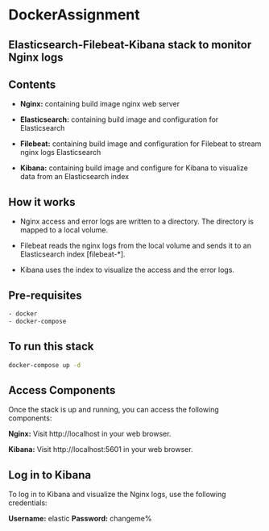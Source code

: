 # DockerAssignment

## Elasticsearch-Filebeat-Kibana stack to monitor Nginx logs

## Contents

* **Nginx:** containing build image nginx web server

* **Elasticsearch:** containing build image and configuration for Elasticsearch
  
* **Filebeat:** containing build image and configuration for Filebeat to stream nginx logs Elasticsearch

* **Kibana:** containing build image and configure for Kibana to visualize data from an Elasticsearch index

## How it works

- Nginx access and error logs are written to a directory. The directory is mapped to a local volume.
  
- Filebeat reads the nginx logs from the local volume and sends it to an Elasticsearch index [filebeat-*].
  
- Kibana uses the index to visualize the access and the error logs.

## Pre-requisites

```bash
- docker
- docker-compose
```

## To run this stack

```bash
docker-compose up -d
```
## Access Components

Once the stack is up and running, you can access the following components:

**Nginx:** Visit http://localhost in your web browser.

**Kibana:** Visit http://localhost:5601 in your web browser.

## Log in to Kibana

To log in to Kibana and visualize the Nginx logs, use the following credentials:

**Username:** elastic
**Password:** changeme%
